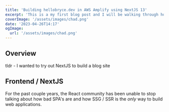```yaml
---
title: 'Building hellobryce.dev in AWS Amplify using NextJS 13'
excerpt: 'This is a my first blog post and I will be walking through how I built hellobryce.dev in AWS Amplify'
coverImage: '/assets/images/chad.png'
date: '2023-04-26T14:17'
ogImage:
  url: '/assets/images/chad.png'
---
```


## Overview

tldr - I wanted to try out NextJS to build a blog site


## Frontend / NextJS


For the past couple years, the React community has been unable to stop talking about how bad SPA's are and how SSG / SSR is the *only* way to build web applications. 


